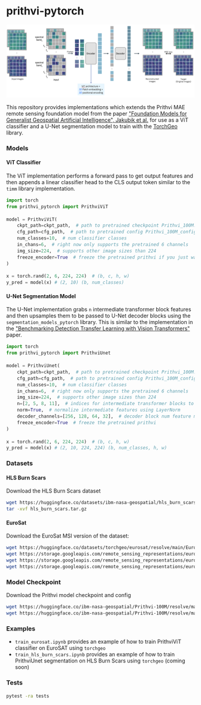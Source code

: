 # prithvi-pytorch

![architecture](assets/arch.png)

This repository provides implementations which extends the Prithvi MAE remote sensing foundation model from the paper ["Foundation Models for Generalist Geospatial Artificial Intelligence", Jakubik et al.](https://arxiv.org/abs/2310.18660) for use as a ViT classifier and a U-Net segmentation model to train with the [TorchGeo](https://github.com/microsoft/torchgeo) library.


### Models

#### ViT Classifier

The ViT implementation performs a forward pass to get output features and then appends a linear classifier head to the CLS output token similar to the `timm` library implementation.

```python
import torch
from prithvi_pytorch import PrithviViT

model = PrithviViT(
    ckpt_path=ckpt_path,  # path to pretrained checkpoint Prithvi_100M.pt
    cfg_path=cfg_path,  # path to pretrained config Prithvi_100M_config.yaml
    num_classes=10,  # num classifier classes
    in_chans=6,  # right now only supports the pretrained 6 channels
    img_size=224,  # supports other image sizes than 224
    freeze_encoder=True  # freeze the pretrained prithvi if you just want to linear probe
)

x = torch.rand(2, 6, 224, 224)  # (b, c, h, w)
y_pred = model(x) # (2, 10) (b, num_classes)
```

#### U-Net Segmentation Model

The U-Net implementation grabs `n` intermediate transformer block features and then upsamples them to be passed to U-Net decoder blocks using the `segmentation_models_pytorch` library. This is similar to the implementation in the ["Benchmarking Detection Transfer Learning with Vision Transformers"](https://arxiv.org/abs/2111.11429) paper.

```python
import torch
from prithvi_pytorch import PrithviUnet

model = PrithviUnet(
    ckpt_path=ckpt_path,  # path to pretrained checkpoint Prithvi_100M.pt
    cfg_path=cfg_path,  # path to pretrained config Prithvi_100M_config.yaml
    num_classes=10,  # num classifier classes
    in_chans=6,  # right now only supports the pretrained 6 channels
    img_size=224,  # supports other image sizes than 224
    n=[2, 5, 8, 11],  # indices for intermediate transformer blocks to pass to decoder
    norm=True,  # normalize intermediate features using LayerNorm
    decoder_channels=[256, 128, 64, 32],  # decoder block num feature maps
    freeze_encoder=True  # freeze the pretrained prithvi
)

x = torch.rand(2, 6, 224, 224)  # (b, c, h, w)
y_pred = model(x) # (2, 10, 224, 224) (b, num_classes, h, w)
```

### Datasets

#### HLS Burn Scars

Download the HLS Burn Scars dataset

```bash
wget https://huggingface.co/datasets/ibm-nasa-geospatial/hls_burn_scars/resolve/main/hls_burn_scars.tar.gz?download=true -O hls_burn_scars.tar.gz
tar -xvf hls_burn_scars.tar.gz
```

#### EuroSat

Download the EuroSat MSI version of the dataset:

```bash
wget https://huggingface.co/datasets/torchgeo/eurosat/resolve/main/EuroSATallBands.zip?download=true -O EuroSATallBands.zip
wget https://storage.googleapis.com/remote_sensing_representations/eurosat-train.txt -O eurosat-train.txt
wget https://storage.googleapis.com/remote_sensing_representations/eurosat-val.txt -O eurosat-val.txt
wget https://storage.googleapis.com/remote_sensing_representations/eurosat-test.txt -O eurosat-test.txt
```

### Model Checkpoint

Download the Prithvi model checkpoint and config

```bash
wget https://huggingface.co/ibm-nasa-geospatial/Prithvi-100M/resolve/main/Prithvi_100M.pt?download=true -O Prithvi_100M.pt
wget https://huggingface.co/ibm-nasa-geospatial/Prithvi-100M/resolve/main/Prithvi_100M_config.yaml?download=true -O Prithvi_100M_config.yaml
```

### Examples

- `train_eurosat.ipynb` provides an example of how to train PrithviViT classifier on EuroSAT using `torchgeo`
- `train_hls_burn_scars.ipynb` provides an example of how to train PrithviUnet segmentation on HLS Burn Scars using `torchgeo` (coming soon)


### Tests

```bash
pytest -ra tests
```
